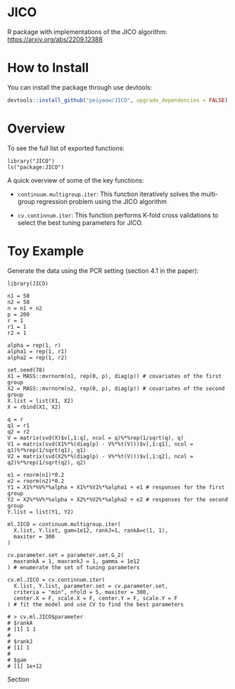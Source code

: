 # JICO
R package with implementations of the JICO algorithm: https://arxiv.org/abs/2209.12388

# How to Install
You can install the package through use devtools:
```r
devtools::install_github("peiyaow/JICO", upgrade_dependencies = FALSE)
```

# Overview
To see the full list of exported functions:

```{r}
library("JICO")
ls("package:JICO")
```

A quick overview of some of the key functions:

* `continuum.multigroup.iter`: This function iteratively solves the multi-group regression problem using the JICO algorithm

* `cv.continnum.iter`: This function performs K-fold cross validations to select the best tuning parameters for JICO.

# Toy Example
Generate the data using the PCR setting (section 4.1 in the paper):
```{r}
library(JICO)

n1 = 50
n2 = 50
n = n1 + n2
p = 200
r = 1
r1 = 1
r2 = 1

alpha = rep(1, r)
alpha1 = rep(1, r1)
alpha2 = rep(1, r2)

set.seed(78)
X1 = MASS::mvrnorm(n1, rep(0, p), diag(p)) # covariates of the first group
X2 = MASS::mvrnorm(n2, rep(0, p), diag(p)) # covariates of the second group
X.list = list(X1, X2)
X = rbind(X1, X2)

q = r
q1 = r1
q2 = r2
V = matrix(svd(X)$v[,1:q], ncol = q)%*%rep(1/sqrt(q), q)
V1 = matrix(svd(X1%*%(diag(p) - V%*%t(V)))$v[,1:q1], ncol = q1)%*%rep(1/sqrt(q1), q1)
V2 = matrix(svd(X2%*%(diag(p) - V%*%t(V)))$v[,1:q2], ncol = q2)%*%rep(1/sqrt(q2), q2)

e1 = rnorm(n1)*0.2
e2 = rnorm(n2)*0.2
Y1 = X1%*%V%*%alpha + X1%*%V1%*%alpha1 + e1 # responses for the first group
Y2 = X2%*%V%*%alpha + X2%*%V2%*%alpha2 + e2 # responses for the second group
Y.list = list(Y1, Y2)

ml.JICO = continuum.multigroup.iter(
  X.list, Y.list, gam=1e12, rankJ=1, rankA=c(1, 1),
  maxiter = 300
)

cv.parameter.set = parameter.set.G_2(
  maxrankA = 1, maxrankJ = 1, gamma = 1e12
) # enumerate the set of tuning parameters

cv.ml.JICO = cv.continnum.iter(
  X.list, Y.list, parameter.set = cv.parameter.set, 
  criteria = "min", nfold = 5, maxiter = 300,
  center.X = F, scale.X = F, center.Y = F, scale.Y = F
) # fit the model and use CV to find the best parameters

# > cv.ml.JICO$parameter
# $rankA
# [1] 1 1
# 
# $rankJ
# [1] 1
# 
# $gam
# [1] 1e+12
```

Section 
